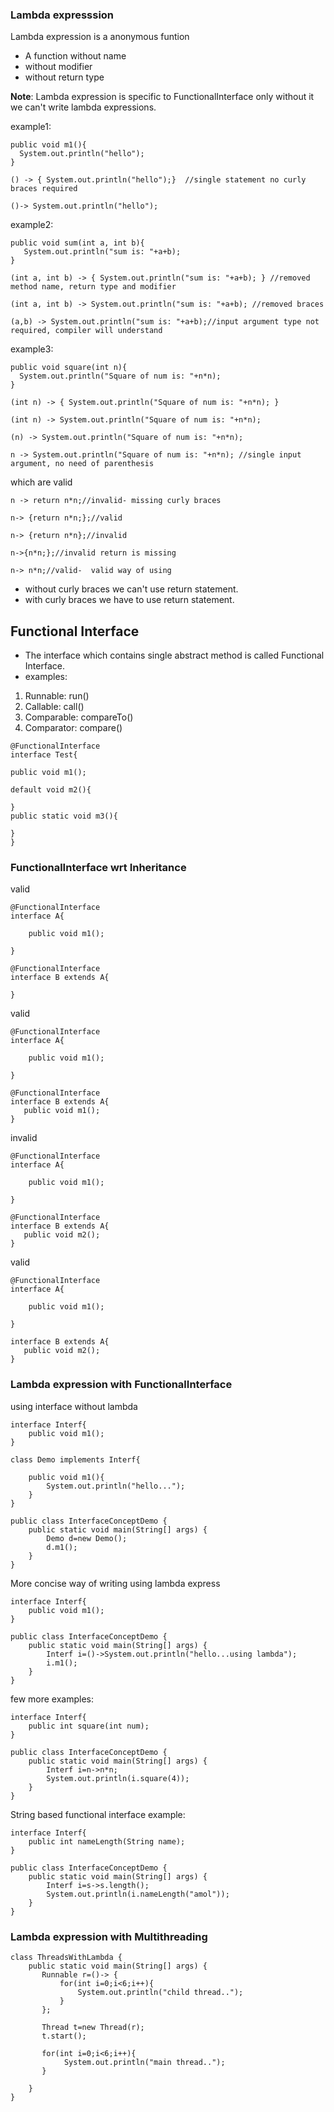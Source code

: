 ### Lambda expresssion ###

Lambda expression is a anonymous funtion
- A function without name
- without modifier
- without return type


**Note**: Lambda expression is specific to FunctionalInterface only without it we can't write lambda expressions.  

example1: 
```
public void m1(){
  System.out.println("hello");
}

() -> { System.out.println("hello");}  //single statement no curly braces required

()-> System.out.println("hello");
```

example2:
```
public void sum(int a, int b){
   System.out.println("sum is: "+a+b);
}

(int a, int b) -> { System.out.println("sum is: "+a+b); } //removed method name, return type and modifier

(int a, int b) -> System.out.println("sum is: "+a+b); //removed braces

(a,b) -> System.out.println("sum is: "+a+b);//input argument type not required, compiler will understand
```

example3: 
```
public void square(int n){
  System.out.println("Square of num is: "+n*n);
}

(int n) -> { System.out.println("Square of num is: "+n*n); }

(int n) -> System.out.println("Square of num is: "+n*n);

(n) -> System.out.println("Square of num is: "+n*n);

n -> System.out.println("Square of num is: "+n*n); //single input argument, no need of parenthesis
```


which are valid 
```
n -> return n*n;//invalid- missing curly braces

n-> {return n*n;};//valid

n-> {return n*n};//invalid

n->{n*n;};//invalid return is missing

n-> n*n;//valid-  valid way of using 
```

- without curly braces we can't use return statement.
- with curly braces we have to use return statement.


## Functional Interface ##
- The interface which contains single abstract method is called Functional Interface.
- examples:
1. Runnable: run()
2. Callable: call()
3. Comparable: compareTo()
4. Comparator: compare()

```
@FunctionalInterface
interface Test{

public void m1();

default void m2(){

}
public static void m3(){

}
}
```

### FunctionalInterface wrt Inheritance ###

valid
```
@FunctionalInterface
interface A{

    public void m1();

}

@FunctionalInterface
interface B extends A{

}

```

valid
```
@FunctionalInterface
interface A{

    public void m1();

}

@FunctionalInterface
interface B extends A{
   public void m1();
}

```
invalid 
```
@FunctionalInterface
interface A{

    public void m1();

}

@FunctionalInterface
interface B extends A{
   public void m2();
}

```
valid
```
@FunctionalInterface
interface A{

    public void m1();

}

interface B extends A{
   public void m2();
}

```

### Lambda expression with FunctionalInterface ###

using interface without lambda
```
interface Interf{
    public void m1();
}

class Demo implements Interf{
    
    public void m1(){
        System.out.println("hello...");
    }
}

public class InterfaceConceptDemo {
    public static void main(String[] args) {
        Demo d=new Demo();
        d.m1();
    }
}
```
More concise way of writing using lambda express
```
interface Interf{
    public void m1();
}

public class InterfaceConceptDemo {
    public static void main(String[] args) {
        Interf i=()->System.out.println("hello...using lambda");
        i.m1();
    }
}
```

few more examples:
```
interface Interf{
    public int square(int num);
}

public class InterfaceConceptDemo {
    public static void main(String[] args) {
        Interf i=n->n*n;
        System.out.println(i.square(4));
    }
}
```
String based functional interface example:
```
interface Interf{
    public int nameLength(String name);
}

public class InterfaceConceptDemo {
    public static void main(String[] args) {
        Interf i=s->s.length();
        System.out.println(i.nameLength("amol"));
    }
}

```

### Lambda expression with Multithreading ###

```
class ThreadsWithLambda {
    public static void main(String[] args) {
       Runnable r=()-> {
           for(int i=0;i<6;i++){
               System.out.println("child thread..");
           }
       };
       
       Thread t=new Thread(r);
       t.start();
      
       for(int i=0;i<6;i++){
            System.out.println("main thread..");
       }
     
    }
}
```
















